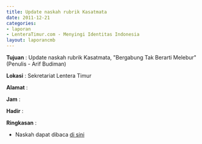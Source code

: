 ```yaml
---
title: Update naskah rubrik Kasatmata
date: 2011-12-21
categories:
- laporan
- LenteraTimur.com - Menyingi Identitas Indonesia
layout: laporancmb
---
```


**Tujuan** : Update naskah rubrik Kasatmata, "Bergabung Tak Berarti Melebur" (Penulis - Arif Budiman)

**Lokasi** : Sekretariat Lentera Timur

**Alamat** : 

**Jam** : 

**Hadir** : 

**Ringkasan** : 
* Naskah dapat dibaca [di sini](http://www.lenteratimur.com/2011/12/%E2%80%9Cbergabung-tak-berarti-melebur%E2%80%9D/)
